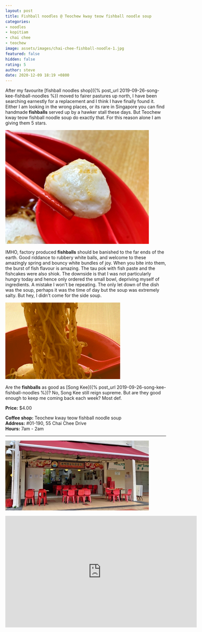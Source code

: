 ```yaml
---
layout: post
title: Fishball noodles @ Teochew kway teow fishball noodle soup
categories:
- noodles
- kopitiam
- chai chee
- teochew
image: assets/images/chai-chee-fishball-noodle-1.jpg
featured: false
hidden: false
rating: 5
author: steve
date: 2020-12-09 18:19 +0800
---
```

After my favourite [fishball noodles shop]({% post_url 2019-09-26-song-kee-fishball-noodles %}) moved to fairer pastures up north, I have been searching earnestly for a replacement and I think I have finally found it. Either I am looking in the wrong places, or its rare in Singapore you can find handmade **fishballs** served up by a hawker stall these days. But Teochew kway teow fishball noodle soup do exactly that. For this reason alone I am giving them 5 stars.

![Handmade fishball](/assets/images/chai-chee-fishball-noodle-2.jpg "Handmade fishball")

IMHO, factory produced **fishballs** should be banished to the far ends of the earth. Good riddance to rubbery white balls, and welcome to these amazingly spring and bouncy white bundles of joy. When you bite into them, the burst of fish flavour is amazing. The tau pok with fish paste and the fishcakes were also shiok. The downside is that I was not particularly hungry today and hence only ordered the small bowl, depriving myself of ingredients. A mistake I won't be repeating. The only let down of the dish was the soup, perhaps it was the time of day but the soup was extremely salty. But hey, I didn't come for the side soup.

![Mee kia noodles](/assets/images/chai-chee-fishball-noodle.gif "Mee kia noodles")

Are the **fishballs** as good as [Song Kee]({% post_url 2019-09-26-song-kee-fishball-noodles %})? No, Song Kee still reign supreme. But are they good enough to keep me coming back each week? Most def.

**Price:** $4.00  

**Coffee shop:** Teochew kway teow fishball noodle soup  
**Address:** #01-190, 55 Chai Chee Drive  
**Hours:** 7am - 2am  

***  

![Teochew kway teow fishball noodle soup](/assets/images/chai-chee-fishball-noodle-3.jpg "Teochew kway teow fishball noodle soup")

<iframe src="https://www.google.com/maps/embed?pb=!1m18!1m12!1m3!1d1994.3750501674604!2d103.91903678338934!3d1.3258705200969336!2m3!1f0!2f0!3f0!3m2!1i1024!2i768!4f13.1!3m3!1m2!1s0x0%3A0x91a98cda5276e0f0!2sShen%20ji%20Teochew%20Keow%20Teow%20Fishball%20Noodle%20Soup!5e0!3m2!1sen!2ssg!4v1607508230950!5m2!1sen!2ssg" width="600" height="350" frameborder="0" style="border:0;" allowfullscreen="" aria-hidden="false" tabindex="0"></iframe>
